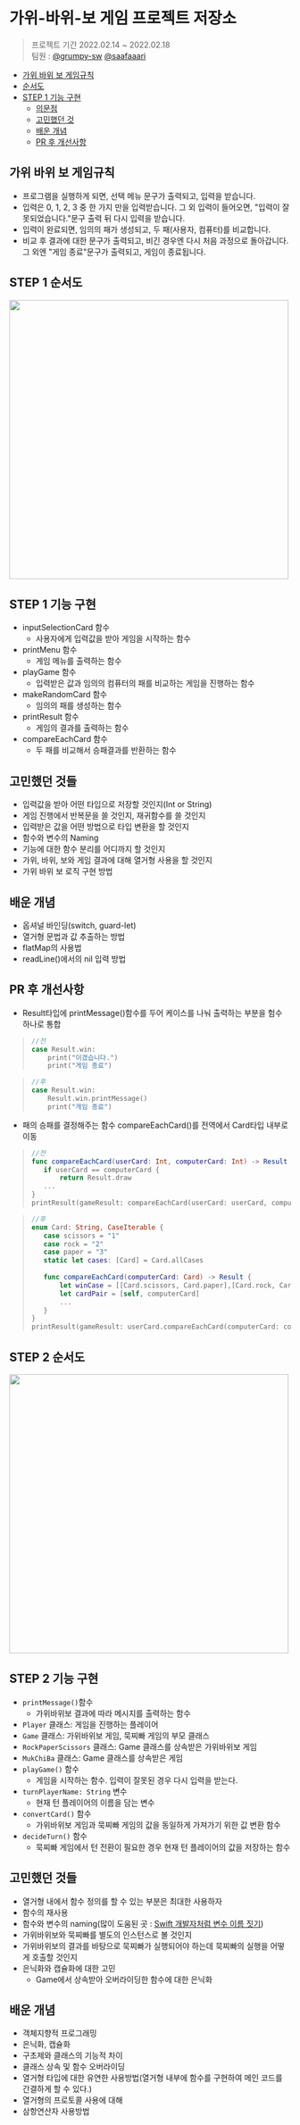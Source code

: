 # 가위-바위-보 게임 프로젝트 저장소
> 프로젝트 기간 2022.02.14 ~ 2022.02.18 <br/>
팀원 : [@grumpy-sw](https://github.com/grumpy-sw) [@saafaaari](https://github.com/saafaaari)

- [가위 바위 보 게임규칙](#가위-바위-보-게임규칙)
- [순서도](#순서도)
- [STEP 1 기능 구현](#step-1-기능-구현)
    + [의문점](#의문점)
    + [고민했던 것](#고민했던-것들)
    + [배운 개념](#배운-개념)
    + [PR 후 개선사항](#pr-후-개선사항)

## 가위 바위 보 게임규칙
* 프로그램을 실행하게 되면, 선택 메뉴 문구가 출력되고, 입력을 받습니다.
* 입력은 0, 1, 2, 3 중 한 가지 만을 입력받습니다. 그 외 입력이 들어오면, "입력이 잘못되었습니다."문구 출력 뒤 다시 입력을 받습니다.<br/>
* 입력이 완료되면, 임의의 패가 생성되고, 두 패(사용자, 컴퓨터)를 비교합니다.
* 비교 후 결과에 대한 문구가 출력되고, 비긴 경우엔 다시 처음 과정으로 돌아갑니다. 그 외엔 "게임 종료"문구가 출력되고, 게임이 종료됩니다.

## STEP 1 순서도
<img src = "https://user-images.githubusercontent.com/91936941/154011096-fcb0d0f5-bcf8-41f8-8f3b-5db47c1ed709.png" width="500px">

## STEP 1 기능 구현
- inputSelectionCard 함수
    - 사용자에게 입력값을 받아 게임을 시작하는 함수
- printMenu 함수
    - 게임 메뉴를 출력하는 함수
- playGame 함수
    - 입력받은 값과 임의의 컴퓨터의 패를 비교하는 게임을 진행하는 함수
- makeRandomCard 함수
    - 임의의 패를 생성하는 함수
- printResult 함수
    - 게임의 결과를 출력하는 함수
- compareEachCard 함수
    - 두 패를 비교해서 승패결과를 반환하는 함수
    
## 고민했던 것들
- 입력값을 받아 어떤 타입으로 저장할 것인지(Int or String)
- 게임 진행에서 반복문을 쓸 것인지, 재귀함수를 쓸 것인지
- 입력받은 값을 어떤 방법으로 타입 변환을 할 것인지
- 함수와 변수의 Naming
- 기능에 대한 함수 분리를 어디까지 할 것인지
- 가위, 바위, 보와 게임 결과에 대해 열거형 사용을 할 것인지
- 가위 바위 보 로직 구현 방법

## 배운 개념
- 옵셔널 바인딩(switch, guard-let)
- 열거형 문법과 값 추출하는 방법
- flatMap의 사용법
- readLine()에서의 nil 입력 방법


## PR 후 개선사항
- Result타입에 printMessage()함수를 두어 케이스를 나눠 출력하는 부분을 험수 하나로 통합
> ```swift
> //전
> case Result.win:
>     print("이겼습니다.")
>     print("게임 종료")
> ```
   
> ```swift
> //후
> case Result.win:
>     Result.win.printMessage()
>     print("게임 종료")
>```

- 패의 승패를 결정해주는 함수 compareEachCard()를 전역에서 Card타입 내부로 이동
> ```swift
> //전
>func compareEachCard(userCard: Int, computerCard: Int) -> Result {
>    if userCard == computerCard {
>        return Result.draw
>    ...
>}
>printResult(gameResult: compareEachCard(userCard: userCard, computerCard: computerCard))
> ```
   
> ```swift
> //후
>enum Card: String, CaseIterable {
>    case scissors = "1"
>    case rock = "2"
>    case paper = "3"
>    static let cases: [Card] = Card.allCases
>    
>    func compareEachCard(computerCard: Card) -> Result {
>        let winCase = [[Card.scissors, Card.paper],[Card.rock, Card.scissors],[Card.paper, Card.rock]]
>        let cardPair = [self, computerCard]
>        ...
>    }
>}
>printResult(gameResult: userCard.compareEachCard(computerCard: computerCard))
>```

## STEP 2 순서도
<img src = "https://user-images.githubusercontent.com/91936941/154185828-6e5d68f6-233b-4956-b263-cdef49ab2379.png" width="500px">

## STEP 2 기능 구현
- ```printMessage()```함수
    - 가위바위보 결과에 따라 메시지를 출력하는 함수
- ```Player``` 클래스: 게임을 진행하는 플레이어
- ```Game``` 클래스: 가위바위보 게임, 묵찌빠 게임의 부모 클래스
- ```RockPaperScissors``` 클래스: Game 클래스를 상속받은 가위바위보 게임
- ```MukChiBa``` 클래스: Game 클래스를 상속받은  게임
- ```playGame()``` 함수
    - 게임을 시작하는 함수. 입력이 잘못된 경우 다시 입력을 받는다.
- ```turnPlayerName: String``` 변수
    - 현재 턴 플레이어의 이름을 담는 변수
- ```convertCard()``` 함수
    - 가위바위보 게임과 묵찌빠 게임의 값을 동일하게 가져가기 위한 값 변환 함수
- ```decideTurn()``` 함수
    - 묵찌빠 게임에서 턴 전환이 필요한 경우 현재 턴 플레이어의 값을 저장하는 함수

## 고민했던 것들
- 열거형 내에서 함수 정의를 할 수 있는 부분은 최대한 사용하자
- 함수의 재사용
- 함수와 변수의 naming(많이 도움된 곳 : [Swift 개발자처럼 변수 이름 짓기](https://soojin.ro/blog/english-for-developers-swift))
- 가위바위보와 묵찌빠를 별도의 인스턴스로 볼 것인지
- 가위바위보의 결과를 바탕으로 묵찌빠가 실행되어야 하는데 묵찌빠의 실행을 어떻게 호출할 것인지
- 은닉화와 캡슐화에 대한 고민
    - Game에서 상속받아 오버라이딩한 함수에 대한 은닉화

## 배운 개념
- 객체지향적 프로그래밍
- 은닉화, 캡슐화
- 구초제와 클래스의 기능적 차이
- 클래스 상속 및 함수 오버라이딩
- 열거형 타입에 대한 유연한 사용방법(열거형 내부에 함수를 구현하여 메인 코드를 간결하게 할 수 있다.)
- 열거형의 프로토콜 사용에 대해
- 삼항연산자 사용방법

